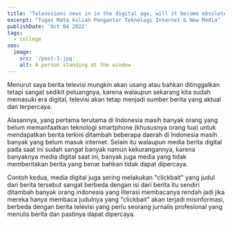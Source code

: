 ```yaml
---
title: 'Televesions news in in the digital age, will it become obsolete?'
excerpt: "Tugas Mata kuliah Pengantar Teknologi Internet & New Media"
publishDate: 'Oct 04 2022'
tags:
  - college
seo:
  image:
    src: '/post-1.jpg'
    alt: A person standing at the window
---
```


Menurut saya berita televisi mungkin akan usang atau bahkan ditinggalkan tetapi sangat sedikit peluangnya, karena walaupun sekarang kita sudah memasuki era digital, televisi akan tetap menjadi sumber berita yang aktual dan terpercaya.

Alasannya, yang pertama terutama di Indonesia masih banyak orang yang belum memanfaatkan teknologi smartphone (khususnya orang tua) untuk mendapatkan berita terkini ditambah beberapa daerah di Indonesia masih banyak yang belum masuk internet. Selain itu walaupun media berita digital pada saat ini sudah sangat banyak namun kekurangannya, karena banyaknya media digital saat ini, banyak juga media yang tidak memberitakan berita yang benar bahkan tidak dapat dipercaya. 

Contoh kedua, media digital juga sering melakukan "clickbait" yang judul dari berita tersebut sangat berbeda dengan isi dari berita itu sendiri ditambah banyak orang indonesia yang literasi membacanya rendah jadi jika mereka hanya membaca judulnya yang "clickbait" akan terjadi misinformasi, berbeda dengan berita televisi yang perlu seorang jurnalis profesional yang menulis berita dan pastinya dapat dipercaya.
